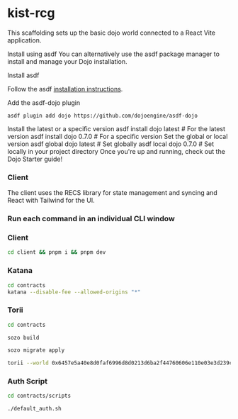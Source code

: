 # kist-rcg

This scaffolding sets up the basic dojo world connected to a React Vite application.

Install using asdf
You can alternatively use the asdf package manager to install and manage your Dojo installation.

Install asdf

Follow the asdf [installation instructions](https://asdf-vm.com/guide/getting-started.html).

Add the asdf-dojo plugin

```
asdf plugin add dojo https://github.com/dojoengine/asdf-dojo
```

Install the latest or a specific version
asdf install dojo latest # For the latest version
asdf install dojo 0.7.0 # For a specific version
Set the global or local version
asdf global dojo latest # Set globally
asdf local dojo 0.7.0 # Set locally in your project directory
Once you're up and running, check out the Dojo Starter guide!

### Client

The client uses the RECS library for state management and syncing and React with Tailwind for the UI.

### Run each command in an individual CLI window

### Client

```bash
cd client && pnpm i && pnpm dev
```

### Katana

```bash
cd contracts
katana --disable-fee --allowed-origins "*"
```

### Torii

```bash
cd contracts

sozo build

sozo migrate apply

torii --world 0x6457e5a40e8d0faf6996d8d0213d6ba2f44760606e110e03e3d239c5f769e87 --allowed-origins "*"
```

### Auth Script

```bash
cd contracts/scripts

./default_auth.sh
```

